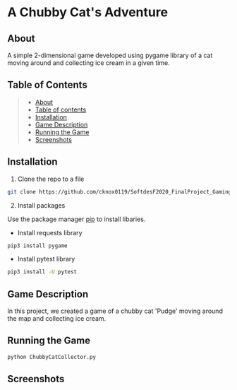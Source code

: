 # A Chubby Cat's Adventure

## About
A simple 2-dimensional game developed using pygame library of a cat moving around and collecting ice cream in a given time.


## Table of Contents
>   * [About](#about)
>   * [Table of contents](#table-of-contents)
>   * [Installation](#installation)
>   * [Game Description](#game-description)
>   * [Running the Game](#running-the-game)
>   * [Screenshots](#screenshots)


## Installation

1. Clone the repo to a file
```bash
git clone https://github.com/cknox0119/SoftdesF2020_FinalProject_Gaming.git
```

2. Install packages

Use the package manager [pip](https://pip.pypa.io/en/stable/) to install libaries. 

- Install requests library
```bash
pip3 install pygame
```

- Install pytest library
```bash
pip3 install -U pytest
```

## Game Description
In this project, we created a game of a chubby cat 'Pudge' moving around the map and collecting ice cream. 


## Running the Game

```bash
python ChubbyCatCollector.py
```

## Screenshots



